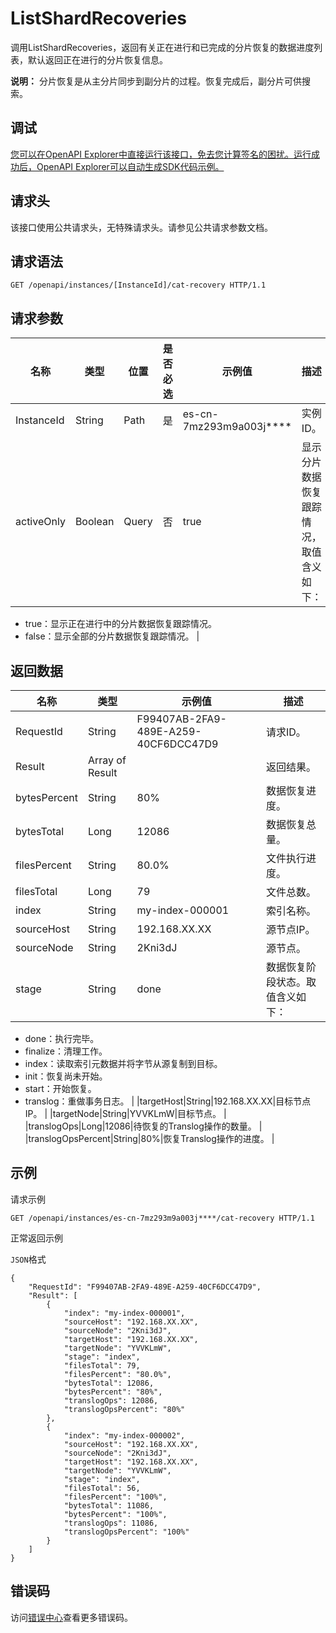 # ListShardRecoveries

调用ListShardRecoveries，返回有关正在进行和已完成的分片恢复的数据进度列表，默认返回正在进行的分片恢复信息。

**说明：** 分片恢复是从主分片同步到副分片的过程。恢复完成后，副分片可供搜索。

## 调试

[您可以在OpenAPI Explorer中直接运行该接口，免去您计算签名的困扰。运行成功后，OpenAPI Explorer可以自动生成SDK代码示例。](https://api.aliyun.com/#product=elasticsearch&api=ListShardRecoveries&type=ROA&version=2017-06-13)

## 请求头

该接口使用公共请求头，无特殊请求头。请参见公共请求参数文档。

## 请求语法

```
GET /openapi/instances/[InstanceId]/cat-recovery HTTP/1.1
```

## 请求参数

|名称|类型|位置|是否必选|示例值|描述|
|--|--|--|----|---|--|
|InstanceId|String|Path|是|es-cn-7mz293m9a003j\*\*\*\*|实例ID。 |
|activeOnly|Boolean|Query|否|true|显示分片数据恢复跟踪情况，取值含义如下：

 -   true：显示正在进行中的分片数据恢复跟踪情况。
-   false：显示全部的分片数据恢复跟踪情况。 |

## 返回数据

|名称|类型|示例值|描述|
|--|--|---|--|
|RequestId|String|F99407AB-2FA9-489E-A259-40CF6DCC47D9|请求ID。 |
|Result|Array of Result| |返回结果。 |
|bytesPercent|String|80%|数据恢复进度。 |
|bytesTotal|Long|12086|数据恢复总量。 |
|filesPercent|String|80.0%|文件执行进度。 |
|filesTotal|Long|79|文件总数。 |
|index|String|my-index-000001|索引名称。 |
|sourceHost|String|192.168.XX.XX|源节点IP。 |
|sourceNode|String|2Kni3dJ|源节点。 |
|stage|String|done|数据恢复阶段状态。取值含义如下：

 -   done：执行完毕。
-   finalize：清理工作。
-   index：读取索引元数据并将字节从源复制到目标。
-   init：恢复尚未开始。
-   start：开始恢复。
-   translog：重做事务日志。 |
|targetHost|String|192.168.XX.XX|目标节点IP。 |
|targetNode|String|YVVKLmW|目标节点。 |
|translogOps|Long|12086|待恢复的Translog操作的数量。 |
|translogOpsPercent|String|80%|恢复Translog操作的进度。 |

## 示例

请求示例

```
GET /openapi/instances/es-cn-7mz293m9a003j****/cat-recovery HTTP/1.1
```

正常返回示例

`JSON`格式

```
{
    "RequestId": "F99407AB-2FA9-489E-A259-40CF6DCC47D9",
    "Result": [
        {
            "index": "my-index-000001",
            "sourceHost": "192.168.XX.XX",
            "sourceNode": "2Kni3dJ",
            "targetHost": "192.168.XX.XX",
            "targetNode": "YVVKLmW",
            "stage": "index",
            "filesTotal": 79,
            "filesPercent": "80.0%",
            "bytesTotal": 12086,
            "bytesPercent": "80%",
            "translogOps": 12086,
            "translogOpsPercent": "80%"
        },
        {
            "index": "my-index-000002",
            "sourceHost": "192.168.XX.XX",
            "sourceNode": "2Kni3dJ",
            "targetHost": "192.168.XX.XX",
            "targetNode": "YVVKLmW",
            "stage": "index",
            "filesTotal": 56,
            "filesPercent": "100%",
            "bytesTotal": 11086,
            "bytesPercent": "100%",
            "translogOps": 11086,
            "translogOpsPercent": "100%"
        }
    ]
}
```

## 错误码

访问[错误中心](https://error-center.aliyun.com/status/product/elasticsearch)查看更多错误码。

